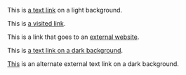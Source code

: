 
<p>
  This is <a class="usa-link" href="javascript:void(0);">a text link</a> on a
  light background.
</p>
<p>
  This is
  <a class="usa-link usa-color-text-visited" href="javascript:void(0);"
    >a visited link</a
  >.
</p>
<p>
  This is a link that goes to an
  <a
    class="usa-link usa-link--external"
    href="https://i.giphy.com/media/WPzQF6ruiIIVzHNlwX/source.gif"
    >external website</a
  >.
</p>
<div class="usa-dark-background padding-1 display-inline-block">
  <p>
    This is
    <a class="usa-link" href="javascript:void(0);"
      >a text link on a dark background</a
    >.
  </p>
  <p>
    <a
      class="usa-link usa-link--alt usa-link--external"
      href="https://i.giphy.com/media/WPzQF6ruiIIVzHNlwX/source.gif"
      >This</a
    >
    is an alternate external text link on a dark background.
  </p>
</div>